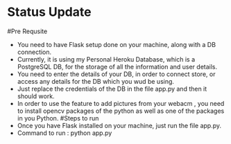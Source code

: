 # Status Update
#Pre Requsite
- You need to have Flask setup done on your machine, along with a DB connection.
- Currently, it is using my Personal Heroku Database, which is a PostgreSQL DB, for the storage of all the information and user details.
- You need to enter the details of your DB, in order to connect store, or access any details for the DB which you wud be using.
- Just replace the credentials of the DB in the file app.py and then it should work.
- In order to use the feature to add pictures from your webacm , you need to install opencv packages of the python as well as one of the packages in you Python.
#Steps to run
- Once you have Flask installed on your machine, just run the file app.py.
- Command to run :  python app.py


